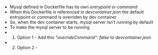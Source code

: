 - Mysql defined in Dockerfile has its own *entrypoint* or *command*
- When this Dockerfile is referenced in *devcontainer.json* the default entrypoint or command is overriden by dev container
- So, when the dev container starts, mysql server isn't running by default
- To make the mysql server to be running
- 1. Option 1 - Add this *"overrideCommand": false* to *devcontainer.json*
- 2. Option 2 - 